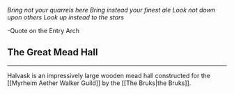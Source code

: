 *Bring not your quarrels here
Bring instead your finest ale
Look not down upon others
Look up instead to the stars*

-Quote on the Entry Arch

## The Great Mead Hall
---
Halvask is an impressively large wooden mead hall constructed for the [[Myrheim Aether Walker Guild]] by the [[The Bruks|the Bruks]]. 